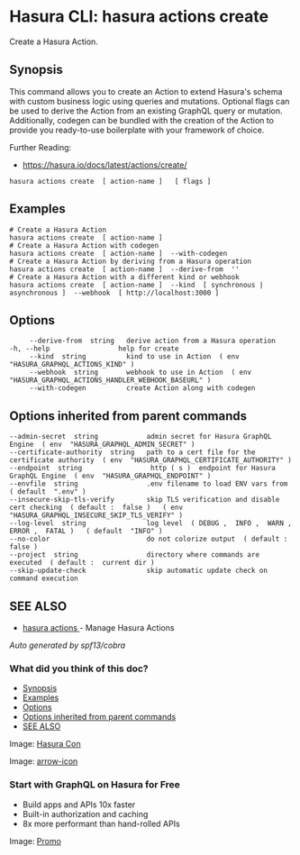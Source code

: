 # Hasura CLI: hasura actions create

Create a Hasura Action.

## Synopsis​

This command allows you to create an Action to extend Hasura's schema with custom business logic using queries and mutations. Optional flags can be used to derive the Action from an existing GraphQL query or mutation. Additionally, codegen can be bundled with the creation of the Action to provide you ready-to-use boilerplate with your framework of choice.

Further Reading:

- [ https://hasura.io/docs/latest/actions/create/ ](https://hasura.io/docs/latest/actions/create/)


`hasura actions create  [ action-name ]   [ flags ]`

## Examples​

```
# Create a Hasura Action
hasura actions create  [ action-name ]
# Create a Hasura Action with codegen
hasura actions create  [ action-name ]  --with-codegen
# Create a Hasura Action by deriving from a Hasura operation
hasura actions create  [ action-name ]  --derive-from  ''
# Create a Hasura Action with a different kind or webhook
hasura actions create  [ action-name ]  --kind  [ synchronous | asynchronous ]  --webhook  [ http://localhost:3000 ]
```

## Options​

```
     --derive-from  string   derive action from a Hasura operation
-h, --help                 help for create
     --kind  string          kind to use in Action  ( env  "HASURA_GRAPHQL_ACTIONS_KIND" )
     --webhook  string       webhook to use in Action  ( env  "HASURA_GRAPHQL_ACTIONS_HANDLER_WEBHOOK_BASEURL" )
     --with-codegen          create Action along with codegen
```

## Options inherited from parent commands​

```
--admin-secret  string            admin secret for Hasura GraphQL Engine  ( env  "HASURA_GRAPHQL_ADMIN_SECRET" )
--certificate-authority  string   path to a cert file for the certificate authority  ( env  "HASURA_GRAPHQL_CERTIFICATE_AUTHORITY" )
--endpoint  string                 http ( s )  endpoint for Hasura GraphQL Engine  ( env  "HASURA_GRAPHQL_ENDPOINT" )
--envfile  string                 .env filename to load ENV vars from  ( default  ".env" )
--insecure-skip-tls-verify        skip TLS verification and disable cert checking  ( default :  false )   ( env  "HASURA_GRAPHQL_INSECURE_SKIP_TLS_VERIFY" )
--log-level  string               log level  ( DEBUG ,  INFO ,  WARN ,  ERROR ,  FATAL )   ( default  "INFO" )
--no-color                        do not colorize output  ( default :  false )
--project  string                 directory where commands are executed  ( default :  current dir )
--skip-update-check               skip automatic update check on command execution
```

## SEE ALSO​

- [ hasura actions ](https://hasura.io/docs/latest/hasura-cli/commands/hasura_actions/)- Manage Hasura Actions


 *Auto generated by spf13/cobra* 

### What did you think of this doc?

- [ Synopsis ](https://hasura.io/docs/latest/hasura-cli/commands/hasura_actions_create/#synopsis)
- [ Examples ](https://hasura.io/docs/latest/hasura-cli/commands/hasura_actions_create/#examples)
- [ Options ](https://hasura.io/docs/latest/hasura-cli/commands/hasura_actions_create/#options)
- [ Options inherited from parent commands ](https://hasura.io/docs/latest/hasura-cli/commands/hasura_actions_create/#options-inherited-from-parent-commands)
- [ SEE ALSO ](https://hasura.io/docs/latest/hasura-cli/commands/hasura_actions_create/#see-also)


Image: [ Hasura Con ](https://res.cloudinary.com/dh8fp23nd/image/upload/v1686154570/hasura-con-2023/has-con-light-date_r2a2ud.png)

Image: [ arrow-icon ](https://res.cloudinary.com/dh8fp23nd/image/upload/v1683723549/main-web/chevron-right_ldbi7d.png)

### Start with GraphQL on Hasura for Free

- Build apps and APIs 10x faster
- Built-in authorization and caching
- 8x more performant than hand-rolled APIs


Image: [ Promo ](https://hasura.io/docs/assets/images/hasura-free-ff60e409244e0ea12b5a3045d1a9096b.png)